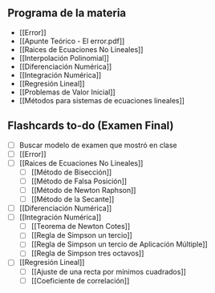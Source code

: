 ## Programa de la materia
- [[Error]]
- [[Apunte Teórico - El error.pdf]]
- [[Raices de Ecuaciones No Lineales]]
- [[Interpolación Polinomial]]
- [[Diferenciación Numérica]]
- [[Integración Numérica]]
- [[Regresión Lineal]]
- [[Problemas de Valor Inicial]]
- [[Métodos para sistemas de ecuaciones lineales]]


## Flashcards to-do (Examen Final)
- [ ] Buscar modelo de examen que mostró en clase
- [ ] [[Error]]
- [ ] [[Raices de Ecuaciones No Lineales]]
	- [ ] [[Método de Bisección]]
	- [ ] [[Método de Falsa Posición]]
	- [ ] [[Método de Newton Raphson]]
	- [ ] [[Método de la Secante]]
- [ ] [[Diferenciación Numérica]]
- [ ] [[Integración Numérica]]
	- [ ] [[Teorema de Newton Cotes]]
	- [ ] [[Regla de Simpson un tercio]]
	- [ ] [[Regla de Simpson un tercio de Aplicación Múltiple]]
	- [ ] [[Regla de Simpson tres octavos]]
- [ ] [[Regresión Lineal]]
	- [ ] [[Ajuste de una recta por mínimos cuadrados]]
	- [ ] [[Coeficiente de correlación]]
